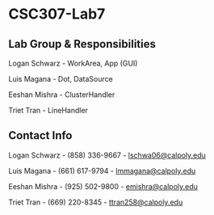 # CSC307-Lab7

## Lab Group & Responsibilities

Logan Schwarz - WorkArea, App (GUI)

Luis Magana - Dot, DataSource

Eeshan Mishra - ClusterHandler

Triet Tran - LineHandler

## Contact Info

Logan Schwarz - (858) 336-9667 - lschwa06@calpoly.edu

Luis Magana - (661) 617-9794 - lmmagana@calpoly.edu

Eeshan Mishra - (925) 502-9800 - emishra@calpoly.edu

Triet Tran - (669) 220-8345 - ttran258@calpoly.edu
